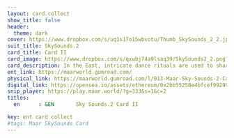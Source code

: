 ```yaml
---
layout: card.collect
show_title: false
header:
  theme: dark
cover: https://www.dropbox.com/s/uq1s17o15wbvotu/Thumb_SkySounds_2_2.jpg?raw=1
suit_title: SkySounds.2
card_title: Card II
card_image: https://www.dropbox.com/s/qxwbj74a9lsaq39/SkySounds2_2.png?raw=1
card_description: In the East, intricate dance rituals are used to share emotions and ideas. This land is an appealing place for inter-species oral communication. It is a place where different species come together to share their stories and experiences, learn from one another, and create a sense of community. The natural soundscapes of the East, with their diverse array of animals and plants, provide a rich tapestry of voices that weave together to create a unique and vibrant symphony. It is a place where one can hear the songs of the birds and the whispers of the wind, where the roar of the river and the rustle of leaves come together to form a rich and diverse soundscape. But it is not always perfect, as some species may struggle to communicate, or the natural soundscapes may be disrupted by machines activities. However, the inhabitants of this world work to maintain and preserve this valuable aspect of their land, recognizing the importance of inter-species communication for the well-being of all.
ent_link: https://maarworld.gumroad.com/
physical_link: https://maarworld.gumroad.com/l/013-Maar-Sky-Sounds-2-Card-II
digital_link: https://opensea.io/assets/ethereum/0x2bb55258e4bfcef99299baec1188b80a75fa2d48/13
snip_player: https://play.maar.world/?g=333&s=1&c=2
titles:
  en      : &EN       Sky Sounds.2 Card II

key: ent card collect
#tags: Maar SkySounds Card
---
```

